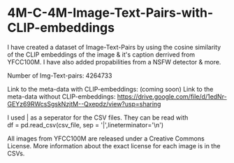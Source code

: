 # 4M-C-4M-Image-Text-Pairs-with-CLIP-embeddings
I have created a dataset of Image-Text-Pairs by using the cosine similarity of the CLIP embeddings of the image &amp; it's caption derrived from YFCC100M. I have also added propabilities from a NSFW detector &amp; more.

Number of Img-Text-pairs: 4264733


Link to the meta-data with CLIP-embeddings: (coming soon)
Link to the meta-data without CLIP-embeddings: https://drive.google.com/file/d/1edNr-GEYz69RWcsSgskNzjtM--Qxepdz/view?usp=sharing


I used | as a seperator for the CSV files. 
They can be read with     
  df = pd.read_csv(csv_file, sep = '|',lineterminator='\n')

All images from YFCC100M are released under a Creative Commons License. More information about the exact license for each image is in the CSVs.
